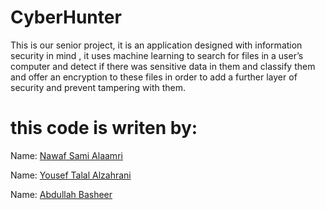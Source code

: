 # CyberHunter
This is our senior project, it is an application designed with information security in mind , 
it uses machine learning to search for files in a user’s computer and detect if there was sensitive data in them and classify them
and offer an encryption to these files in order to add a further layer of security and prevent tampering with them.

# this code is writen by:

Name: [Nawaf Sami Alaamri](https://github.com/Nawaf-gtr)

Name: [Yousef Talal Alzahrani](https://github.com/Yosi-talal)

Name: [Abdullah Basheer](https://github.com/x3bodee)
